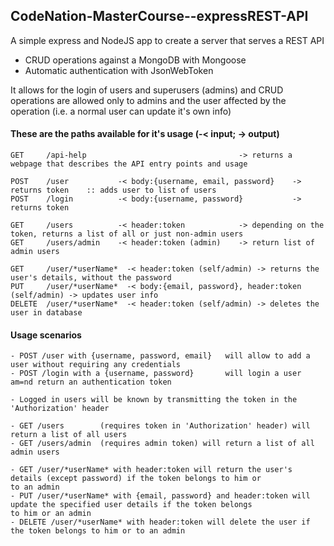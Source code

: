 ## CodeNation-MasterCourse--expressREST-API

A simple express and NodeJS app to create a server that serves a REST API

- CRUD operations against a MongoDB with Mongoose
- Automatic authentication with JsonWebToken

It allows for the login of users and superusers (admins) and CRUD operations are allowed only to admins and the user affected by the operation (i.e. a normal user can update it's own info)

#### These are the paths available for it's usage (-< input; -> output)

```
GET     /api-help                                  -> returns a webpage that describes the API entry points and usage

POST    /user           -< body:{username, email, password}    -> returns token    :: adds user to list of users
POST    /login          -< body:{username, password}           -> returns token

GET     /users          -< header:token            -> depending on the token, returns a list of all or just non-admin users
GET     /users/admin    -< header:token (admin)    -> return list of admin users

GET     /user/*userName*  -< header:token (self/admin) -> returns the user's details, without the password
PUT     /user/*userName*  -< body:{email, password}, header:token (self/admin) -> updates user info
DELETE  /user/*userName*  -< header:token (self/admin) -> deletes the user in database
```

#### Usage scenarios
```
- POST /user with {username, password, email}   will allow to add a user without requiring any credentials
- POST /login with a {username, password}       will login a user am=nd return an authentication token

- Logged in users will be known by transmitting the token in the 'Authorization' header

- GET /users        (requires token in 'Authorization' header) will return a list of all users
- GET /users/admin  (requires admin token) will return a list of all admin users

- GET /user/*userName* with header:token will return the user's details (except password) if the token belongs to him or 
to an admin
- PUT /user/*userName* with {email, password} and header:token will update the specified user details if the token belongs 
to him or an admin
- DELETE /user/*userName* with header:token will delete the user if the token belongs to him or to an admin
```

